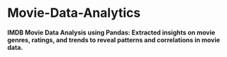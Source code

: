# Movie-Data-Analytics
**IMDB Movie Data Analysis using Pandas: Extracted insights on movie genres, ratings, and trends to reveal patterns and correlations in movie data.**
